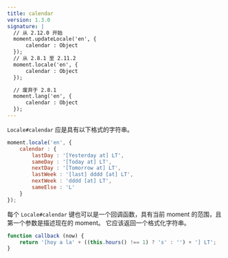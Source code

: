 ```yaml
---
title: calendar
version: 1.3.0
signature: |
  // 从 2.12.0 开始
  moment.updateLocale('en', {
      calendar : Object
  });
  // 从 2.8.1 至 2.11.2
  moment.locale('en', {
      calendar : Object
  });

  // 废弃于 2.8.1
  moment.lang('en', {
      calendar : Object
  });
---
```



`Locale#calendar` 应是具有以下格式的字符串。

```javascript
moment.locale('en', {
    calendar : {
        lastDay : '[Yesterday at] LT',
        sameDay : '[Today at] LT',
        nextDay : '[Tomorrow at] LT',
        lastWeek : '[last] dddd [at] LT',
        nextWeek : 'dddd [at] LT',
        sameElse : 'L'
    }
});
```

每个 `Locale#calendar` 键也可以是一个回调函数，具有当前 moment 的范围，且第一个参数是描述现在的 moment。
它应该返回一个格式化字符串。

```javascript
function callback (now) {
    return '[hoy a la' + ((this.hours() !== 1) ? 's' : '') + '] LT';
}
```
